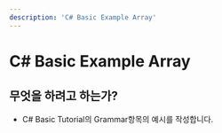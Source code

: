 ```yaml
---
description: 'C# Basic Example Array'
---
```


# C\# Basic Example Array

## 무엇을 하려고 하는가?

* C\# Basic Tutorial의 Grammar항목의 예시를 작성합니다.



## 

